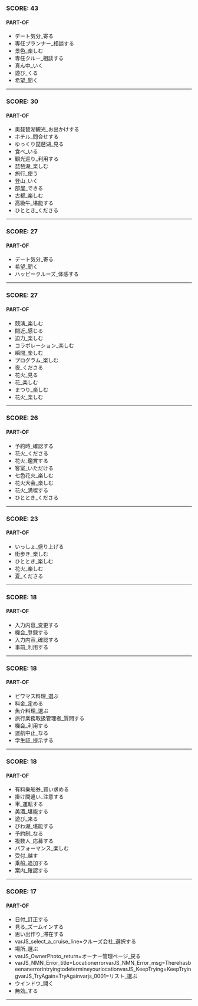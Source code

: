 
### SCORE: 43
#### PART-OF

- デート気分_寄る 
- 専任プランナー_相談する 
- 景色_楽しむ 
- 専任クルー_相談する 
- 真ん中_いく 
- 遊び_くる 
- 希望_聞く 

----------

### SCORE: 30
#### PART-OF

- 奥琵琶湖観光_お出かけする 
- ホテル_問合せする 
- ゆっくり琵琶湖_見る 
- 食べ_いる 
- 観光巡り_利用する 
- 琵琶湖_楽しむ 
- 旅行_使う 
- 登山_いく 
- 部屋_できる 
- 古都_楽しむ 
- 高級牛_堪能する 
- ひととき_くださる 

----------

### SCORE: 27
#### PART-OF

- デート気分_寄る 
- 希望_聞く 
- ハッピークルーズ_体感する 

----------

### SCORE: 27
#### PART-OF

- 競演_楽しむ 
- 間近_感じる 
- 迫力_楽しむ 
- コラボレーション_楽しむ 
- 瞬間_楽しむ 
- プログラム_楽しむ 
- 夜_くださる 
- 花火_見る 
- 花_楽しむ 
- まつり_楽しむ 
- 花火_楽しむ 

----------

### SCORE: 26
#### PART-OF

- 予約時_確認する 
- 花火_くださる 
- 花火_鑑賞する 
- 客室_いただける 
- 七色花火_楽しむ 
- 花火大会_楽しむ 
- 花火_満喫する 
- ひととき_くださる 

----------

### SCORE: 23
#### PART-OF

- いっしょ_盛り上げる 
- 街歩き_楽しむ 
- ひととき_楽しむ 
- 花火_楽しむ 
- 夏_くださる 

----------

### SCORE: 18
#### PART-OF

- 入力内容_変更する 
- 機会_登録する 
- 入力内容_確認する 
- 事前_利用する 

----------

### SCORE: 18
#### PART-OF

- ビワマス料理_選ぶ 
- 料金_定める 
- 魚介料理_選ぶ 
- 旅行業務取扱管理者_質問する 
- 機会_利用する 
- 運航中止_なる 
- 学生証_提示する 

----------

### SCORE: 18
#### PART-OF

- 有料乗船券_買い求める 
- 掛け間違い_注意する 
- 車_運転する 
- 美酒_堪能する 
- 遊び_来る 
- びわ湖_堪能する 
- 予約制_なる 
- 複数人_応募する 
- パフォーマンス_楽しむ 
- 受付_越す 
- 乗船_追加する 
- 案内_確認する 

----------

### SCORE: 17
#### PART-OF

- 日付_訂正する 
- 見る_ズームインする 
- 思い出作り_滞在する 
- varJS_select_a_cruise_line=クルーズ会社_選択する 
- 場所_選ぶ 
- varJS_OwnerPhoto_return=オーナー管理ページ_戻る 
- varJS_NMN_Error_title=LocationerrorvarJS_NMN_Error_msg=TherehasbeenanerrorintryingtodetermineyourlocationvarJS_KeepTrying=KeepTryingvarJS_TryAgain=TryAgainvarjs_0001=リスト_選ぶ 
- ウインドウ_開く 
- 無効_する 

----------
